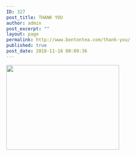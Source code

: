 ```yaml
---
ID: 327
post_title: THANK YOU
author: admin
post_excerpt: ""
layout: page
permalink: http://www.bontontea.com/thank-you/
published: true
post_date: 2018-11-18 00:09:36
---
```

<img class="alignnone size-medium wp-image-330" src="http://www.bontontea.com/wp-content/uploads/2018/11/Welcome-to-the-Elite-Club-300x225.jpg" alt="" width="300" height="225" />